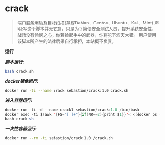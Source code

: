 # crack
>端口服务爆破及目标扫描(兼容Debian、Centos、Ubuntu、Kali、Mint)
>声明:写这个脚本并无它意，只是为了简便安全测试人员，提升系统安全性，战场没有怜悯之心，你若捡起手中的武器，你将犯下滔天大错。
>用户使用该脚本所产生的法律后果自行承担，本站概不负责。

**运行**

***脚本运行:***
```bash
bash crack.sh
```

***docker镜像运行:***
```bash
docker run -ti --name crack sebastion/crack:1.0 crack.sh
```
***进入容器运行:***
```java
docker run -ti -d --name crack1 sebastion/crack:1.0 /bin/bash
docker exec -ti $(awk '{FS="[ ]+"}{if(NR==2){print $1}}'< <(docker ps -l)) /bin/bash
bash crack.sh
```
***一次性容器运行:***
```bash
docker run --rm -ti sebastion/crack:1.0 /crack.sh
```
